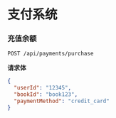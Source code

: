 # 支付系统

### 充值余额
```http
POST /api/payments/purchase
```
**请求体**
```json
{
  "userId": "12345",
  "bookId": "book123",
  "paymentMethod": "credit_card"
}
```